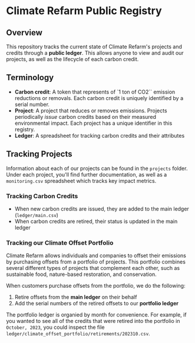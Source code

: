 # Climate Refarm Public Registry

## Overview

This repository tracks the current state of Climate Refarm's projects and credits through a **public ledger**. This allows anyone to view and audit our projects, as well as the lifecycle of each carbon credit.

## Terminology
- **Carbon credit**: A token that represents of `1 ton of CO2`` emission reductions or removals. Each carbon credit is uniquely identified by a serial number.
- **Project**: A project that reduces or removes emissions. Projects periodically *issue* carbon credits based on their measured environmental impact. Each project has a unique identifier in this registry.
- **Ledger**: A spreadsheet for tracking carbon credits and their attributes

## Tracking Projects

Information about each of our projects can be found in the `projects` folder. Under each project, you'll find further documentation, as well as a `monitoring.csv` spreadsheet which tracks key impact metrics.

### Tracking Carbon Credits

- When new carbon credits are issued, they are added to the main ledger (`ledger/main.csv`)
- When carbon credits are retired, their status is updated in the main ledger

### Tracking our Climate Offset Portfolio

Climate Refarm allows individuals and companies to offset their emissions by purchasing offsets from a portfolio of projects. This portfolio combines several different types of projects that complement each other, such as sustainable food, nature-based restoration, and conservation.

When customers purchase offsets from the portfolio, we do the following:
1. Retire offsets from the **main ledger** on their behalf
2. Add the serial numbers of the retired offsets to our **portfolio ledger**

The portfolio ledger is organied by month for convenience. For example, if you wanted to see all of the credits that were retired into the portfolio in `October, 2023`, you could inspect the file `ledger/climate_offset_portfolio/retirements/202310.csv`.
